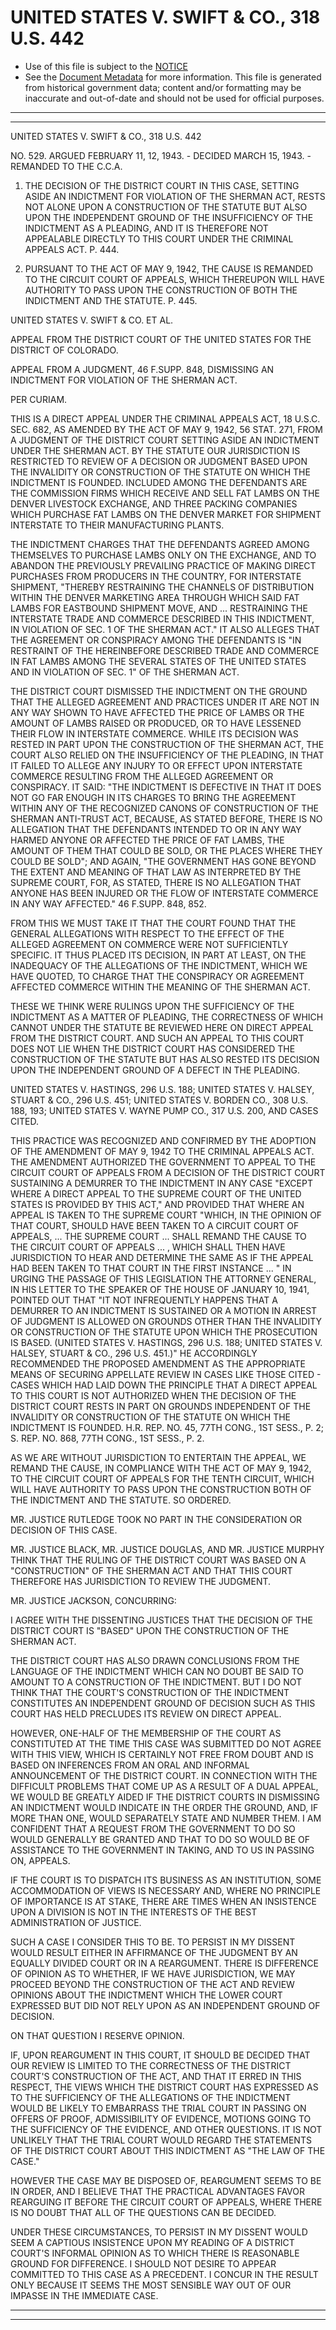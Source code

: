 ---
---

# UNITED STATES V. SWIFT & CO., 318 U.S. 442

* Use of this file is subject to the [NOTICE](https://github.com/publicdocs/notice/blob/master/NOTICE)
* See the [Document Metadata](../../../) for more information.
  This file is generated from historical government data; content and/or formatting may be inaccurate and out-of-date and should not be used for official purposes.

----------
----------

UNITED STATES V. SWIFT & CO., 318 U.S. 442

NO. 529.  ARGUED FEBRUARY 11, 12, 1943.  - DECIDED MARCH 15, 1943.  - REMANDED TO THE C.C.A.

1.  THE DECISION OF THE DISTRICT COURT IN THIS CASE, SETTING ASIDE AN INDICTMENT FOR VIOLATION OF THE SHERMAN ACT, RESTS NOT ALONE UPON A CONSTRUCTION OF THE STATUTE BUT ALSO UPON THE INDEPENDENT GROUND OF THE INSUFFICIENCY OF THE INDICTMENT AS A PLEADING, AND IT IS THEREFORE NOT APPEALABLE DIRECTLY TO THIS COURT UNDER THE CRIMINAL APPEALS ACT.  P. 444.

2.  PURSUANT TO THE ACT OF MAY 9, 1942, THE CAUSE IS REMANDED TO THE CIRCUIT COURT OF APPEALS, WHICH THEREUPON WILL HAVE AUTHORITY TO PASS UPON THE CONSTRUCTION OF BOTH THE INDICTMENT AND THE STATUTE.  P. 445.

UNITED STATES V. SWIFT & CO. ET AL.

APPEAL FROM THE DISTRICT COURT OF THE UNITED STATES FOR THE DISTRICT OF COLORADO.

APPEAL FROM A JUDGMENT, 46 F.SUPP.  848, DISMISSING AN INDICTMENT FOR VIOLATION OF THE SHERMAN ACT.

PER CURIAM.

THIS IS A DIRECT APPEAL UNDER THE CRIMINAL APPEALS ACT, 18 U.S.C. SEC. 682, AS AMENDED BY THE ACT OF MAY 9, 1942, 56 STAT. 271, FROM A JUDGMENT OF THE DISTRICT COURT SETTING ASIDE AN INDICTMENT UNDER THE SHERMAN ACT.  BY THE STATUTE OUR JURISDICTION IS RESTRICTED TO REVIEW OF A DECISION OR JUDGMENT BASED UPON THE INVALIDITY OR CONSTRUCTION OF THE STATUTE ON WHICH THE INDICTMENT IS FOUNDED.  INCLUDED AMONG THE DEFENDANTS ARE THE COMMISSION FIRMS WHICH RECEIVE AND SELL FAT LAMBS ON THE DENVER LIVESTOCK EXCHANGE, AND THREE PACKING COMPANIES WHICH PURCHASE FAT LAMBS ON THE DENVER MARKET FOR SHIPMENT INTERSTATE TO THEIR MANUFACTURING PLANTS.

THE INDICTMENT CHARGES THAT THE DEFENDANTS AGREED AMONG THEMSELVES TO PURCHASE LAMBS ONLY ON THE EXCHANGE, AND TO ABANDON THE PREVIOUSLY PREVAILING PRACTICE OF MAKING DIRECT PURCHASES FROM PRODUCERS IN THE COUNTRY, FOR INTERSTATE SHIPMENT, "THEREBY RESTRAINING THE CHANNELS OF DISTRIBUTION WITHIN THE DENVER MARKETING AREA THROUGH WHICH SAID FAT LAMBS FOR EASTBOUND SHIPMENT MOVE, AND  ...  RESTRAINING THE INTERSTATE TRADE AND COMMERCE DESCRIBED IN THIS INDICTMENT, IN VIOLATION OF SEC. 1 OF THE SHERMAN ACT."  IT ALSO ALLEGES THAT THE AGREEMENT OR CONSPIRACY AMONG THE DEFENDANTS IS "IN RESTRAINT OF THE HEREINBEFORE DESCRIBED TRADE AND COMMERCE IN FAT LAMBS AMONG THE SEVERAL STATES OF THE UNITED STATES AND IN VIOLATION OF SEC. 1" OF THE SHERMAN ACT.

THE DISTRICT COURT DISMISSED THE INDICTMENT ON THE GROUND THAT THE ALLEGED AGREEMENT AND PRACTICES UNDER IT ARE NOT IN ANY WAY SHOWN TO HAVE AFFECTED THE PRICE OF LAMBS OR THE AMOUNT OF LAMBS RAISED OR PRODUCED, OR TO HAVE LESSENED THEIR FLOW IN INTERSTATE COMMERCE.  WHILE ITS DECISION WAS RESTED IN PART UPON THE CONSTRUCTION OF THE SHERMAN ACT, THE COURT ALSO RELIED ON THE INSUFFICIENCY OF THE PLEADING, IN THAT IT FAILED TO ALLEGE ANY INJURY TO OR EFFECT UPON INTERSTATE COMMERCE RESULTING FROM THE ALLEGED AGREEMENT OR CONSPIRACY.  IT SAID: "THE INDICTMENT IS DEFECTIVE IN THAT IT DOES NOT GO FAR ENOUGH IN ITS CHARGES TO BRING THE AGREEMENT WITHIN ANY OF THE RECOGNIZED CANONS OF CONSTRUCTION OF THE SHERMAN ANTI-TRUST ACT, BECAUSE, AS STATED BEFORE, THERE IS NO ALLEGATION THAT THE DEFENDANTS INTENDED TO OR IN ANY WAY HARMED ANYONE OR AFFECTED THE PRICE OF FAT LAMBS, THE AMOUNT OF THEM THAT COULD BE SOLD, OR THE PLACES WHERE THEY COULD BE SOLD"; AND AGAIN, "THE GOVERNMENT HAS GONE BEYOND THE EXTENT AND MEANING OF THAT LAW AS INTERPRETED BY THE SUPREME COURT, FOR, AS STATED, THERE IS NO ALLEGATION THAT ANYONE HAS BEEN INJURED OR THE FLOW OF INTERSTATE COMMERCE IN ANY WAY AFFECTED."  46 F.SUPP.  848, 852.

FROM THIS WE MUST TAKE IT THAT THE COURT FOUND THAT THE GENERAL ALLEGATIONS WITH RESPECT TO THE EFFECT OF THE ALLEGED AGREEMENT ON COMMERCE WERE NOT SUFFICIENTLY SPECIFIC.  IT THUS PLACED ITS DECISION, IN PART AT LEAST, ON THE INADEQUACY OF THE ALLEGATIONS OF THE INDICTMENT, WHICH WE HAVE QUOTED, TO CHARGE THAT THE CONSPIRACY OR AGREEMENT AFFECTED COMMERCE WITHIN THE MEANING OF THE SHERMAN ACT.

THESE WE THINK WERE RULINGS UPON THE SUFFICIENCY OF THE INDICTMENT AS A MATTER OF PLEADING, THE CORRECTNESS OF WHICH CANNOT UNDER THE STATUTE BE REVIEWED HERE ON DIRECT APPEAL FROM THE DISTRICT COURT.  AND SUCH AN APPEAL TO THIS COURT DOES NOT LIE WHEN THE DISTRICT COURT HAS CONSIDERED THE CONSTRUCTION OF THE STATUTE BUT HAS ALSO RESTED ITS DECISION UPON THE INDEPENDENT GROUND OF A DEFECT IN THE PLEADING.

UNITED STATES V. HASTINGS, 296 U.S. 188; UNITED STATES V. HALSEY, STUART & CO., 296 U.S. 451; UNITED STATES V. BORDEN CO., 308 U.S. 188, 193; UNITED STATES V. WAYNE PUMP CO., 317 U.S. 200, AND CASES CITED.

THIS PRACTICE WAS RECOGNIZED AND CONFIRMED BY THE ADOPTION OF THE AMENDMENT OF MAY 9, 1942 TO THE CRIMINAL APPEALS ACT.  THE AMENDMENT AUTHORIZED THE GOVERNMENT TO APPEAL TO THE CIRCUIT COURT OF APPEALS FROM A DECISION OF THE DISTRICT COURT SUSTAINING A DEMURRER TO THE INDICTMENT IN ANY CASE "EXCEPT WHERE A DIRECT APPEAL TO THE SUPREME COURT OF THE UNITED STATES IS PROVIDED BY THIS ACT," AND PROVIDED THAT WHERE AN APPEAL IS TAKEN TO THE SUPREME COURT "WHICH, IN THE OPINION OF THAT COURT, SHOULD HAVE BEEN TAKEN TO A CIRCUIT COURT OF APPEALS,  ... THE SUPREME COURT  ... SHALL REMAND THE CAUSE TO THE CIRCUIT COURT OF APPEALS  ...  , WHICH SHALL THEN HAVE JURISDICTION TO HEAR AND DETERMINE THE SAME AS IF THE APPEAL HAD BEEN TAKEN TO THAT COURT IN THE FIRST INSTANCE ...  "  IN URGING THE PASSAGE OF THIS LEGISLATION THE ATTORNEY GENERAL, IN HIS LETTER TO THE SPEAKER OF THE HOUSE OF JANUARY 10, 1941, POINTED OUT THAT "IT NOT INFREQUENTLY HAPPENS THAT A DEMURRER TO AN INDICTMENT IS SUSTAINED OR A MOTION IN ARREST OF JUDGMENT IS ALLOWED ON GROUNDS OTHER THAN THE INVALIDITY OR CONSTRUCTION OF THE STATUTE UPON WHICH THE PROSECUTION IS BASED.  (UNITED STATES V. HASTINGS, 296 U.S. 188; UNITED STATES V. HALSEY, STUART & CO., 296 U.S. 451.)"  HE ACCORDINGLY RECOMMENDED THE PROPOSED AMENDMENT AS THE APPROPRIATE MEANS OF SECURING APPELLATE REVIEW IN CASES LIKE THOSE CITED - CASES WHICH HAD LAID DOWN THE PRINCIPLE THAT A DIRECT APPEAL TO THIS COURT IS NOT AUTHORIZED WHEN THE DECISION OF THE DISTRICT COURT RESTS IN PART ON GROUNDS INDEPENDENT OF THE INVALIDITY OR CONSTRUCTION OF THE STATUTE ON WHICH THE INDICTMENT IS FOUNDED.  H.R. REP. NO. 45, 77TH CONG., 1ST SESS., P. 2; S. REP. NO. 868, 77TH CONG., 1ST SESS., P. 2.

AS WE ARE WITHOUT JURISDICTION TO ENTERTAIN THE APPEAL, WE REMAND THE CAUSE, IN COMPLIANCE WITH THE ACT OF MAY 9, 1942, TO THE CIRCUIT COURT OF APPEALS FOR THE TENTH CIRCUIT, WHICH WILL HAVE AUTHORITY TO PASS UPON THE CONSTRUCTION BOTH OF THE INDICTMENT AND THE STATUTE.  SO ORDERED.

MR. JUSTICE RUTLEDGE TOOK NO PART IN THE CONSIDERATION OR DECISION OF THIS CASE.

MR. JUSTICE BLACK, MR. JUSTICE DOUGLAS, AND MR. JUSTICE MURPHY THINK THAT THE RULING OF THE DISTRICT COURT WAS BASED ON A "CONSTRUCTION" OF THE SHERMAN ACT AND THAT THIS COURT THEREFORE HAS JURISDICTION TO REVIEW THE JUDGMENT.

MR. JUSTICE JACKSON, CONCURRING:

I AGREE WITH THE DISSENTING JUSTICES THAT THE DECISION OF THE DISTRICT COURT IS "BASED" UPON THE CONSTRUCTION OF THE SHERMAN ACT.

THE DISTRICT COURT HAS ALSO DRAWN CONCLUSIONS FROM THE LANGUAGE OF THE INDICTMENT WHICH CAN NO DOUBT BE SAID TO AMOUNT TO A CONSTRUCTION OF THE INDICTMENT.  BUT I DO NOT THINK THAT THE COURT'S CONSTRUCTION OF THE INDICTMENT CONSTITUTES AN INDEPENDENT GROUND OF DECISION SUCH AS THIS COURT HAS HELD PRECLUDES ITS REVIEW ON DIRECT APPEAL.

HOWEVER, ONE-HALF OF THE MEMBERSHIP OF THE COURT AS CONSTITUTED AT THE TIME THIS CASE WAS SUBMITTED DO NOT AGREE WITH THIS VIEW, WHICH IS CERTAINLY NOT FREE FROM DOUBT AND IS BASED ON INFERENCES FROM AN ORAL AND INFORMAL ANNOUNCEMENT OF THE DISTRICT COURT.  IN CONNECTION WITH THE DIFFICULT PROBLEMS THAT COME UP AS A RESULT OF A DUAL APPEAL, WE WOULD BE GREATLY AIDED IF THE DISTRICT COURTS IN DISMISSING AN INDICTMENT WOULD INDICATE IN THE ORDER THE GROUND, AND, IF MORE THAN ONE, WOULD SEPARATELY STATE AND NUMBER THEM.  I AM CONFIDENT THAT A REQUEST FROM THE GOVERNMENT TO DO SO WOULD GENERALLY BE GRANTED AND THAT TO DO SO WOULD BE OF ASSISTANCE TO THE GOVERNMENT IN TAKING, AND TO US IN PASSING ON, APPEALS.

IF THE COURT IS TO DISPATCH ITS BUSINESS AS AN INSTITUTION, SOME ACCOMMODATION OF VIEWS IS NECESSARY AND, WHERE NO PRINCIPLE OF IMPORTANCE IS AT STAKE, THERE ARE TIMES WHEN AN INSISTENCE UPON A DIVISION IS NOT IN THE INTERESTS OF THE BEST ADMINISTRATION OF JUSTICE.

SUCH A CASE I CONSIDER THIS TO BE.  TO PERSIST IN MY DISSENT WOULD RESULT EITHER IN AFFIRMANCE OF THE JUDGMENT BY AN EQUALLY DIVIDED COURT OR IN A REARGUMENT.  THERE IS DIFFERENCE OF OPINION AS TO WHETHER, IF WE HAVE JURISDICTION, WE MAY PROCEED BEYOND THE CONSTRUCTION OF THE ACT AND REVIEW OPINIONS ABOUT THE INDICTMENT WHICH THE LOWER COURT EXPRESSED BUT DID NOT RELY UPON AS AN INDEPENDENT GROUND OF DECISION.

ON THAT QUESTION I RESERVE OPINION.

IF, UPON REARGUMENT IN THIS COURT, IT SHOULD BE DECIDED THAT OUR REVIEW IS LIMITED TO THE CORRECTNESS OF THE DISTRICT COURT'S CONSTRUCTION OF THE ACT, AND THAT IT ERRED IN THIS RESPECT, THE VIEWS WHICH THE DISTRICT COURT HAS EXPRESSED AS TO THE SUFFICIENCY OF THE ALLEGATIONS OF THE INDICTMENT WOULD BE LIKELY TO EMBARRASS THE TRIAL COURT IN PASSING ON OFFERS OF PROOF, ADMISSIBILITY OF EVIDENCE, MOTIONS GOING TO THE SUFFICIENCY OF THE EVIDENCE, AND OTHER QUESTIONS.  IT IS NOT UNLIKELY THAT THE TRIAL COURT WOULD REGARD THE STATEMENTS OF THE DISTRICT COURT ABOUT THIS INDICTMENT AS "THE LAW OF THE CASE."

HOWEVER THE CASE MAY BE DISPOSED OF, REARGUMENT SEEMS TO BE IN ORDER, AND I BELIEVE THAT THE PRACTICAL ADVANTAGES FAVOR REARGUING IT BEFORE THE CIRCUIT COURT OF APPEALS, WHERE THERE IS NO DOUBT THAT ALL OF THE QUESTIONS CAN BE DECIDED.

UNDER THESE CIRCUMSTANCES, TO PERSIST IN MY DISSENT WOULD SEEM A CAPTIOUS INSISTENCE UPON MY READING OF A DISTRICT COURT'S INFORMAL OPINION AS TO WHICH THERE IS REASONABLE GROUND FOR DIFFERENCE.  I SHOULD NOT DESIRE TO APPEAR COMMITTED TO THIS CASE AS A PRECEDENT.  I CONCUR IN THE RESULT ONLY BECAUSE IT SEEMS THE MOST SENSIBLE WAY OUT OF OUR IMPASSE IN THE IMMEDIATE CASE.


----------
----------

